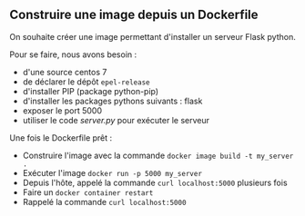 ## Construire une image depuis un Dockerfile

On souhaite créer une image permettant d'installer un serveur Flask python.

Pour se faire, nous avons besoin :

* d'une source centos 7
* de déclarer le dépôt `epel-release`
* d'installer PIP (package python-pip)
* d'installer les packages pythons suivants : flask
* exposer le port 5000
* utiliser le code *server.py* pour exécuter le serveur

Une fois le Dockerfile prêt :

* Construire l'image avec la commande `docker image build -t my_server .`
* Exécuter l'image `docker run -p 5000 my_server`
* Depuis l'hôte, appelé la commande `curl localhost:5000` plusieurs fois
* Faire un `docker container restart`
* Rappelé la commande `curl localhost:5000`
